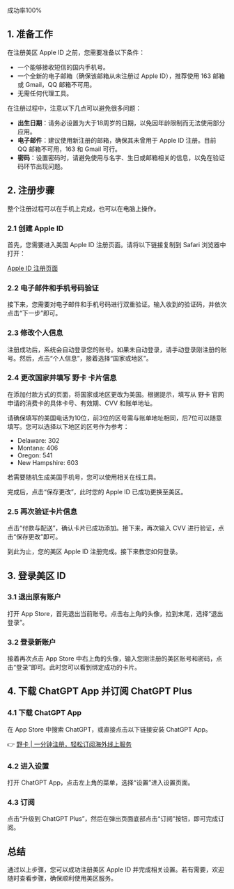 成功率100%

## **1. 准备工作**

在注册美区 Apple ID 之前，您需要准备以下条件：

- 一个能够接收短信的国内手机号。
- 一个全新的电子邮箱（确保该邮箱从未注册过 Apple ID），推荐使用 163 邮箱或 Gmail，QQ 邮箱不可用。
- 无需任何代理工具。

在注册过程中，注意以下几点可以避免很多问题：

- **出生日期**：请务必设置为大于18周岁的日期，以免因年龄限制而无法使用部分应用。
- **电子邮件**：建议使用新注册的邮箱，确保其未曾用于 Apple ID 注册。目前 QQ 邮箱不可用，163 和 Gmail 可行。
- **密码**：设置密码时，请避免使用与名字、生日或邮箱相关的信息，以免在验证码环节出现问题。

## **2. 注册步骤**

整个注册过程可以在手机上完成，也可以在电脑上操作。

### **2.1 创建 Apple ID**

首先，您需要进入美国 Apple ID 注册页面。请将以下链接复制到 Safari 浏览器中打开：

[Apple ID 注册页面](https://appleid.apple.com/account)

### **2.2 电子邮件和手机号码验证**

接下来，您需要对电子邮件和手机号码进行双重验证。输入收到的验证码，并依次点击“下一步”即可。

### **2.3 修改个人信息**

注册成功后，系统会自动登录您的账号。如果未自动登录，请手动登录刚注册的账号。然后，点击“个人信息”，接着选择“国家或地区”。

### **2.4 更改国家并填写 野卡 卡片信息**

在添加付款方式的页面，将国家或地区更改为美国。根据提示，填写从 野卡 官网申请的消费卡的具体卡号、有效期、CVV 和账单地址。

请确保填写的美国电话为10位，前3位的区号需与账单地址相同，后7位可以随意填写。您可以选择以下地区的区号作为参考：

- Delaware: 302
- Montana: 406
- Oregon: 541
- New Hampshire: 603

若需要随机生成美国手机号，您可以使用相关在线工具。

完成后，点击“保存更改”，此时您的 Apple ID 已成功更换至美区。

### **2.5 再次验证卡片信息**

点击“付款与配送”，确认卡片已成功添加。接下来，再次输入 CVV 进行验证，点击“保存更改”即可。

到此为止，您的美区 Apple ID 注册完成。接下来教您如何登录。

## **3. 登录美区 ID**

### **3.1 退出原有账户**

打开 App Store，首先退出当前账号。点击右上角的头像，拉到末尾，选择“退出登录”。

### **3.2 登录新账户**

接着再次点击 App Store 中右上角的头像，输入您刚注册的美区账号和密码，点击“登录”即可。此时您可以看到绑定成功的卡片。

## **4. 下载 ChatGPT App 并订阅 ChatGPT Plus**

### **4.1 下载 ChatGPT App**

在 App Store 中搜索 ChatGPT，或直接点击以下链接安装 ChatGPT App。

👉 [野卡 | 一分钟注册，轻松订阅海外线上服务](https://bit.ly/bewildcard)

### **4.2 进入设置**

打开 ChatGPT App，点击左上角的菜单，选择“设置”进入设置页面。

### **4.3 订阅**

点击“升级到 ChatGPT Plus”，然后在弹出页面底部点击“订阅”按钮，即可完成订阅。

## **总结**

通过以上步骤，您可以成功注册美区 Apple ID 并完成相关设置。若有需要，欢迎随时查看步骤，确保顺利使用美区服务。